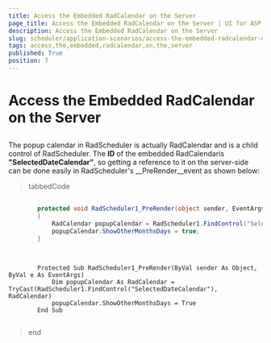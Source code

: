 ```yaml
---
title: Access the Embedded RadCalendar on the Server
page_title: Access the Embedded RadCalendar on the Server | UI for ASP.NET AJAX Documentation
description: Access the Embedded RadCalendar on the Server
slug: scheduler/application-scenarios/access-the-embedded-radcalendar-on-the-server
tags: access,the,embedded,radcalendar,on,the,server
published: True
position: 7
---
```


# Access the Embedded RadCalendar on the Server



## 

The popup calendar in RadScheduler is actually RadCalendar and is a child control of RadScheduler. The __ID__ of the embedded RadCalendaris __"SelectedDateCalendar"__, so getting a reference to it on the server-side can be done easily in RadScheduler's __PreRender__event as shown below:



>tabbedCode

````C#
	
	    protected void RadScheduler1_PreRender(object sender, EventArgs e)
	    {
	        RadCalendar popupCalendar = RadScheduler1.FindControl("SelectedDateCalendar") as RadCalendar;
	        popupCalendar.ShowOtherMonthsDays = true;
	    }  
	
````



````VB.NET
	
	    Protected Sub RadScheduler1_PreRender(ByVal sender As Object, ByVal e As EventArgs)
	        Dim popupCalendar As RadCalendar = TryCast(RadScheduler1.FindControl("SelectedDateCalendar"), RadCalendar)
	        popupCalendar.ShowOtherMonthsDays = True
	    End Sub
				
````


>end
